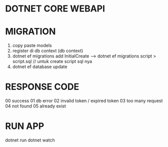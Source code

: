# DOTNET CORE WEBAPI

# MIGRATION
1. copy paste models
2. register di db context (db context)
3. dotnet ef migrations add InitialCreate --> dotnet ef migrations script > script.sql // untuk create script sql nya
4. dotnet ef database update


# RESPONSE CODE
00 success
01 db error
02 invalid token / expired token
03 too many request
04 not found
05 already exist

# RUN APP
dotnet run
dotnet watch
